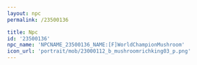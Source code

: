 ```yaml
---
layout: npc
permalink: /23500136

title: Npc
id: '23500136'
npc_name: 'NPCNAME_23500136_NAME:[F]WorldChampionMushroom'
icon_url: 'portrait/mob/23000112_b_mushroomrichking03_p.png'
---
```

